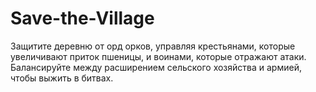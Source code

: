 # Save-the-Village
Защитите деревню от орд орков, управляя крестьянами, которые увеличивают приток пшеницы, и воинами, которые отражают атаки. Балансируйте между расширением сельского хозяйства и армией, чтобы выжить в битвах.
